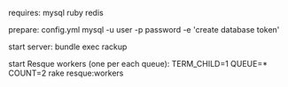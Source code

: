 requires:
mysql
ruby
redis

prepare:
config.yml
mysql -u user -p password -e 'create database token'

start server:
bundle exec rackup

start Resque workers (one per each queue):
TERM_CHILD=1 QUEUE=* COUNT=2 rake resque:workers